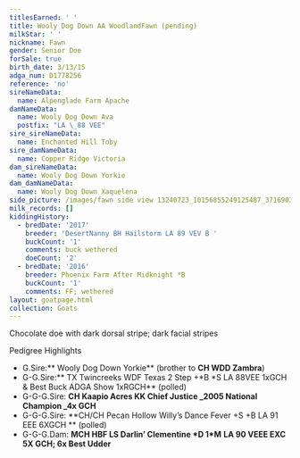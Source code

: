 ```yaml
---
titlesEarned: ' '
title: Wooly Dog Down AA WoodlandFawn (pending)
milkStar: ' '
nickname: Fawn
gender: Senior Doe
forSale: true
birth_date: 3/13/15
adga_num: D1778256
reference: 'no'
sireNameData:
  name: Alpenglade Farm Apache
damNameData:
  name: Wooly Dog Down Ava
  postfix: "LA \_88 VEE"
sire_sireNameData:
  name: Enchanted Hill Toby
sire_damNameData:
  name: Copper Ridge Victoria
dam_sireNameData:
  name: Wooly Dog Down Yorkie
dam_damNameData:
  name: Wooly Dog Down Xaquelena
side_picture: /images/fawn side view 13240723_10156855249125487_371690373535664023_n.jpg
milk_records: []
kiddingHistory:
  - bredDate: '2017'
    breeder: 'DesertNanny BH Hailstorm LA 89 VEV B '
    buckCount: '1'
    comments: buck wethered
    doeCount: '2'
  - bredDate: '2016'
    breeder: Phoenix Farm After Midknight *B
    buckCount: '1'
    comments: FF; wethered
layout: goatpage.html
collection: Goats
---
```

Chocolate doe with dark dorsal stripe; dark facial stripes

Pedigree Highlights

* G.Sire:** Wooly Dog Down Yorkie** (brother to **CH  WDD Zambra**)
* G-G.Sire:** TX Twincreeks WDF Texas 2 Step +\*B \*S LA 88VEE  1xGCH & Best Buck ADGA Show       1xRGCH**  (polled)
* G-G-G.Sire:  **CH Kaapio Acres KK Chief Justice _2005 National Champion _4x GCH**
* G-G-G.Sire: **CH/CH Pecan Hollow Willy’s Dance Fever +S +B LA 91 EEE 6XGCH ** (polled)
* G-G-G.Dam: **MCH HBF LS Darlin’ Clementine \*D 1\*M** **LA 90 VEEE EXC 5X GCH; 6x Best Udder**
